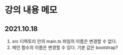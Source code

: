 # 강의 내용 메모

## 2021.10.18

1. src 디렉토리 안의 main.ts 파일의 이름은 변경할 수 없다.
2. 메인 함수의 이름은 변경할 수 있다. 기본 값은 bootstrap?

